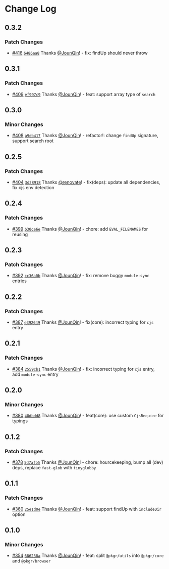 # Change Log

## 0.3.2

### Patch Changes

- [#416](https://github.com/un-ts/pkgr/pull/416) [`6486aa8`](https://github.com/un-ts/pkgr/commit/6486aa839995d235ddf45e80fd6fb6ca857f5847) Thanks [@JounQin](https://github.com/JounQin)! - fix: findUp should never throw

## 0.3.1

### Patch Changes

- [#409](https://github.com/un-ts/pkgr/pull/409) [`ef997c9`](https://github.com/un-ts/pkgr/commit/ef997c95f2f13dca0fc7eaa96e6eb260b78f458b) Thanks [@JounQin](https://github.com/JounQin)! - feat: support array type of `search`

## 0.3.0

### Minor Changes

- [#408](https://github.com/un-ts/pkgr/pull/408) [`a9eb417`](https://github.com/un-ts/pkgr/commit/a9eb417f170b7804d91aeb8294c718e9ef1cb48b) Thanks [@JounQin](https://github.com/JounQin)! - refactor!: change `findUp` signature, support search root

## 0.2.5

### Patch Changes

- [#404](https://github.com/un-ts/pkgr/pull/404) [`3d28918`](https://github.com/un-ts/pkgr/commit/3d28918eed96a217a3056c059fc371bdb3922416) Thanks [@renovate](https://github.com/apps/renovate)! - fix(deps): update all dependencies, fix cjs env detection

## 0.2.4

### Patch Changes

- [#399](https://github.com/un-ts/pkgr/pull/399) [`b30ce6e`](https://github.com/un-ts/pkgr/commit/b30ce6e05bcb77c0ef192c6a9ef140257ec54f25) Thanks [@JounQin](https://github.com/JounQin)! - chore: add `EVAL_FILENAMES` for reusing

## 0.2.3

### Patch Changes

- [#392](https://github.com/un-ts/pkgr/pull/392) [`cc36a0b`](https://github.com/un-ts/pkgr/commit/cc36a0b3c03fe880676f356be440a5ebca9b93d6) Thanks [@JounQin](https://github.com/JounQin)! - fix: remove buggy `module-sync` entries

## 0.2.2

### Patch Changes

- [#387](https://github.com/un-ts/pkgr/pull/387) [`e392649`](https://github.com/un-ts/pkgr/commit/e3926498d7d431ef48d9222c483e1078842d47a5) Thanks [@JounQin](https://github.com/JounQin)! - fix(core): incorrect typing for `cjs` entry

## 0.2.1

### Patch Changes

- [#384](https://github.com/un-ts/pkgr/pull/384) [`2559cb1`](https://github.com/un-ts/pkgr/commit/2559cb1b9a751d59722480e028c1963f076c019d) Thanks [@JounQin](https://github.com/JounQin)! - fix: incorrect typing for `cjs` entry, add `module-sync` entry

## 0.2.0

### Minor Changes

- [#380](https://github.com/un-ts/pkgr/pull/380) [`48dbdd8`](https://github.com/un-ts/pkgr/commit/48dbdd8ce9fc276d7e7a7b3c7beeda3c74c8d260) Thanks [@JounQin](https://github.com/JounQin)! - feat(core): use custom `CjsRequire` for typings

## 0.1.2

### Patch Changes

- [#378](https://github.com/un-ts/pkgr/pull/378) [`5d7afb5`](https://github.com/un-ts/pkgr/commit/5d7afb5135484ab079ccbdf0bd992016ac997862) Thanks [@JounQin](https://github.com/JounQin)! - chore: hourcekeeping, bump all (dev) deps, replace `fast-glob` with `tinyglobby`

## 0.1.1

### Patch Changes

- [#360](https://github.com/un-ts/pkgr/pull/360) [`25e1d0e`](https://github.com/un-ts/pkgr/commit/25e1d0ecec86d6c3a33b55793177d65ea73f7a4b) Thanks [@JounQin](https://github.com/JounQin)! - feat: support findUp with `includeDir` option

## 0.1.0

### Minor Changes

- [#354](https://github.com/un-ts/pkgr/pull/354) [`686238a`](https://github.com/un-ts/pkgr/commit/686238a3993649f8bfab6ac4e7f5ef22d547aa5a) Thanks [@JounQin](https://github.com/JounQin)! - feat: split `@pkgr/utils` into `@pkgr/core` and `@pkgr/browser`

